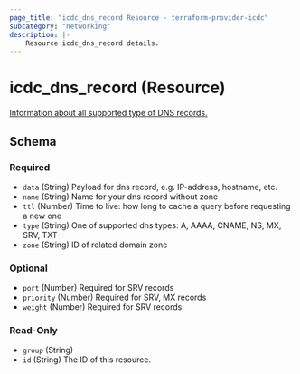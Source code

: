 ```yaml
---
page_title: "icdc_dns_record Resource - terraform-provider-icdc"
subcategory: "networking"
description: |-
    Resource icdc_dns_record details.
---
```


# icdc_dns_record (Resource)
[Information about all supported type of DNS records.](https://docs.icdc.io/networking/dns_domains/dns_domains/)

<!-- schema generated by tfplugindocs -->
## Schema

### Required
- `data` (String) Payload for dns record, e.g. IP-address, hostname, etc.
- `name` (String) Name for your dns record without zone
- `ttl` (Number) Time to live: how long to cache a query before requesting a new one
- `type` (String) One of supported dns types: A, AAAA, CNAME, NS, MX, SRV, TXT
- `zone` (String) ID of related domain zone

### Optional

- `port` (Number) Required for SRV records
- `priority` (Number) Required for SRV, MX records
- `weight` (Number) Required for SRV records

### Read-Only

- `group` (String)
- `id` (String) The ID of this resource.
